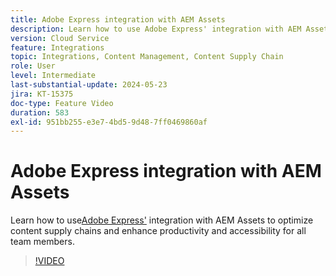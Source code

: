 ```yaml
---
title: Adobe Express integration with AEM Assets
description: Learn how to use Adobe Express' integration with AEM Assets to optimize content supply chains, enhancing productivity and accessibility for all team members.
version: Cloud Service
feature: Integrations
topic: Integrations, Content Management, Content Supply Chain
role: User
level: Intermediate
last-substantial-update: 2024-05-23
jira: KT-15375
doc-type: Feature Video
duration: 583
exl-id: 951bb255-e3e7-4bd5-9d48-7ff0469860af
---
```

# Adobe Express integration with AEM Assets

Learn how to use[Adobe Express'](https://www.adobe.com/express/) integration with AEM Assets to optimize content supply chains and enhance productivity and accessibility for all team members.

>[!VIDEO](https://video.tv.adobe.com/v/3425193/?learn=on)
